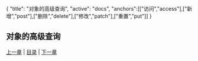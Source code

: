 {
   "title": "对象的高级查询",
   "active": "docs",
   "anchors":[["访问","access"],["新增","post"],["删除","delete"],["修改","patch"],["重置","put"]]
}

对象的高级查询
---

[上一章](/docs/object.md)  |  [目录](/docs/index.md)  |  [下一章](/docs/file.md)

